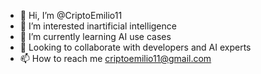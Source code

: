 - 👋 Hi, I’m @CriptoEmilio11
- 👀 I’m interested inartificial intelligence
- 🌱 I’m currently learning AI use cases
- 💞️ Looking to collaborate with developers and AI experts
- 📫 How to reach me criptoemilio11@gmail.com

<!---
CriptoEmilio11/CriptoEmilio11 is a ✨ special ✨ repository because its `README.md` (this file) appears on your GitHub profile.
You can click the Preview link to take a look at your changes.
--->
